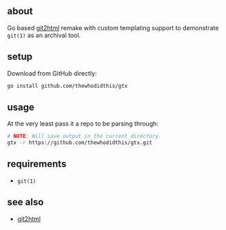 ## about

Go based [git2html](https://github.com/Hypercubed/git2html) remake with custom templating support to demonstrate `git(1)` as an archival tool.

## setup

Download from GitHub directly:

```sh
go install github.com/thewhodidthis/gtx
```

## usage

At the very least pass it a repo to be parsing through:

```sh
# NOTE: Will save output in the current directory.
gtx -r https://github.com/thewhodidthis/gtx.git
```

## requirements

- `git(1)`

## see also

- [git2html](https://github.com/Hypercubed/git2html)
